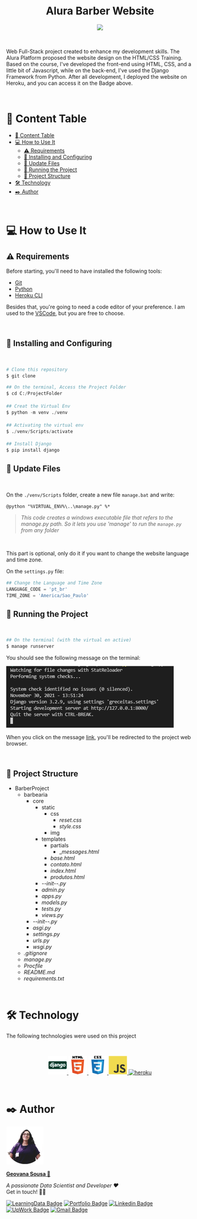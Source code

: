 <h1 align="center">Alura Barber Website</h1>

<p align="center"><a href="https://ge-barbearia-alura.herokuapp.com"><img src="https://img.shields.io/static/v1?label=&message=Live Demo&color=FC5C65&style=for-the-badge&logo=heroku" style="align-items:center"/></a></p>

<br>

Web Full-Stack project created to enhance my development skills. The Alura Platform proposed the website design on the HTML/CSS Training. Based on the course, I've developed the front-end using HTML, CSS, and a little bit of Javascript, while on the back-end, I've used the Django Framework from Python.
After all development, I deployed the website on Heroku, and you can access it on the Badge above.

</br>

# 🏁 Content Table

- [🏁 Content Table](#-content-table)
- [💻 How to Use It](#-how-to-use-it)
  - [⚠️ Requirements](#️-requirements)
  - [🔨 Installing and Configuring](#-installing-and-configuring)
  - [📄 Update Files](#-update-files)
  - [🚩 Running the Project](#-running-the-project)
  - [📝 Project Structure](#-project-structure)
- [🛠 Technology](#-technology)
- [✒️ Author](#️-author)


</br>

# 💻 How to Use It

## ⚠️ Requirements
Before starting, you'll need to have installed the following tools:

* [Git](https://git-scm.com)
* [Python](https://www.python.org/)
* [Heroku CLI](https://devcenter.heroku.com/articles/heroku-cli)

Besides that, you're going to need a code editor of your preference. I am used to the [VSCode](https://code.visualstudio.com/), but you are free to choose.

</br>

## 🔨 Installing and Configuring
</br>

```bash
# Clone this repository
$ git clone 
```

```python
## On the terminal, Access the Project Folder
$ cd C:/ProjectFolder

## Creat the Virtual Env
$ python -m venv ./venv       

## Activating the virtual env
$ ./venv/Scripts/activate    

## Install Django
$ pip install django          
```

## 📄 Update Files
</br>

On the ```./venv/Scripts``` folder, create a new file ```manage.bat``` and write:
```
@python "%VIRTUAL_ENV%\..\manage.py" %*
```

>_This code creates a windows executable file that refers to the manage.py path. So it lets you use 'manage' to run the ```manage.py``` from any folder_

</br>

This part is optional, only do it if you want to change the website language and time zone.

On the ```settings.py``` file:
```python
## Change the Language and Time Zone
LANGUAGE_CODE = 'pt_br'
TIME_ZONE = 'America/Sao_Paulo'
```

## 🚩 Running the Project
</br>

```python
## On the terminal (with the virtual en active)
$ manage runserver 
```

You should see the following message on the terminal:

<img src="https://raw.githubusercontent.com/GeovanaSLima/Ge_Recipes_Website/main/runserver.PNG">

</br>

When you click on the message [link](http://127.0.0.1:8000/), you'll be redirected to the project web browser.

</br>

## 📝 Project Structure
- BarberProject
  - barbearia
    - core
      - static
        - css
          - _reset.css_
          - _style.css_
        - img
      - templates
        - partials
          - __messages.html_
        - _base.html_
        - _contato.html_
        - _index.html_
        - _produtos.html_
      - _--init--.py_
      - _admin.py_
      - _apps.py_
      - _models.py_
      - _tests.py_
      - _views.py_
    - _--init--.py_
    - _asgi.py_
    - _settings.py_
    - _urls.py_
    - _wsgi.py_
  - _.gitignore_
  - _manage.py_
  - _Procfile_
  - _README.md_
  - _requirements.txt_


</br>

# 🛠 Technology

The following technologies were used on this project

</br>

<p align="center">
<a href="https://www.djangoproject.com/" target="_blank"> <img src="https://raw.githubusercontent.com/devicons/devicon/master/icons/django/django-original.svg" alt="django" width="50" height="50"/> </a><a href="https://www.w3.org/html/" target="_blank"> <img src="https://raw.githubusercontent.com/devicons/devicon/master/icons/html5/html5-original-wordmark.svg" alt="html5" width="50" height="50"/> </a><a href="https://www.w3schools.com/css/" target="_blank"> <img src="https://raw.githubusercontent.com/devicons/devicon/master/icons/css3/css3-original-wordmark.svg" alt="css3" width="50" height="50"/> </a><a href="https://developer.mozilla.org/en-US/docs/Web/JavaScript" target="_blank"> <img src="https://raw.githubusercontent.com/devicons/devicon/master/icons/javascript/javascript-original.svg" alt="javascript" width="50" height="50"/> </a><a href="https://www.postgresql.org" target="_blank"> <img src="https://www.vectorlogo.zone/logos/heroku/heroku-icon.svg" alt="heroku" width="50" height="50"/> </a>

</p>

</br>

# ✒️ Author

<a href="https://learningdata.dev/sobre">  
 <img src="https://raw.githubusercontent.com/GeovanaSLima/GeovanaSLima/main/GitProfile.png" alt="Geovana Sousa"/>
  <p><b>Geovana Sousa 🚀</b></p></a>
<p><i>A passionate Data Scientist and Developer ❤️</i></br>
   Get in touch! 👋🏽</p>


[![LearningData Badge](https://img.shields.io/badge/-LearningData-%23FC5C65?style=&logo=ghost)](https://learningdata.dev)
[![Portfolio Badge](https://img.shields.io/badge/-Portfolio-%238390A2?style=&logo=adobe)](https://geovanasousa.com)
[![Linkedin Badge](https://img.shields.io/badge/-Geovana-blue?style=&logo=Linkedin&logoColor=white&link=https://www.linkedin.com/in/geovana--sousa/)](https://www.linkedin.com/in/geovana--sousa/) 
[![UpWork Badge](https://img.shields.io/badge/-UpWork-%23008329?style=&logo=upwork)](https://www.upwork.com/freelancers/~011b2cff3928142907)
[![Gmail Badge](https://img.shields.io/badge/-geovanasslima-c14438?style=&logo=Gmail&logoColor=white&link=mailto:geovanasslima@gmail.com)](mailto:geovanasslima@gmail.com)

